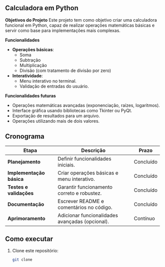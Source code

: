 ## Calculadora em Python ##

**Objetivos do Projeto**
Este projeto tem como objetivo criar uma calculadora funcional em Python, capaz de realizar operações matemáticas básicas e servir como base para implementações mais complexas. 

**Funcionalidades**
- **Operações básicas**:
  - Soma
  - Subtração
  - Multiplicação
  - Divisão (com tratamento de divisão por zero)
- **Interatividade**:
  - Menu interativo no terminal.
  - Validação de entradas do usuário.

**Funcionalidades futuras**
- Operações matemáticas avançadas (exponenciação, raízes, logaritmos).
- Interface gráfica usando bibliotecas como Tkinter ou PyQt.
- Exportação de resultados para um arquivo.
- Operações utilizando mais de dois valores.

## **Cronograma**
| **Etapa**                 | **Descrição**                                      | **Prazo**           |
|---------------------------|--------------------------------------------------|---------------------|
| **Planejamento**          | Definir funcionalidades iniciais.                 | Concluído           |
| **Implementação básica**  | Criar operações básicas e menu interativo.        | Concluído           |
| **Testes e validações**   | Garantir funcionamento correto e robustez.        | Concluído           |
| **Documentação**          | Escrever README e comentários no código.          | Concluído           |
| **Aprimoramento**         | Adicionar funcionalidades avançadas (opcional).   | Contínuo            |

## **Como executar**
1. Clone este repositório:
   ```bash
   git clone